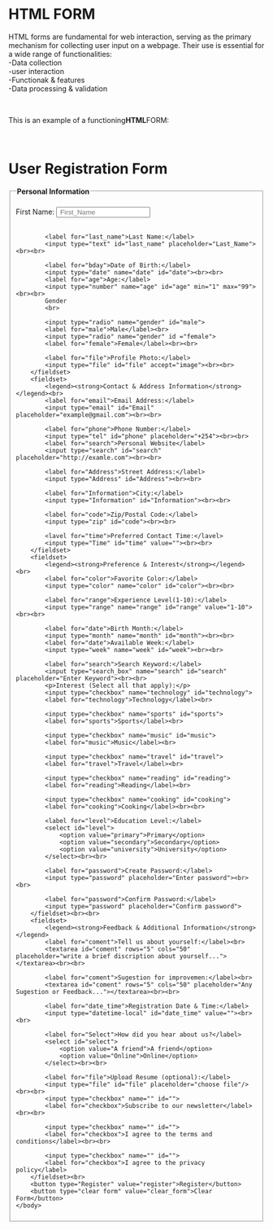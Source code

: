 <h1>HTML FORM</h1>
<P>HTML forms are fundamental for web interaction, serving as the primary mechanism for collecting user input on a webpage. Their use is essential for a wide range of functionalities:<br>
-Data collection<br>
-user interaction <br>
-Functionak & features<br>
-Data processing & validation</P><br>
<p>This is an example of a functioning<strong>HTML</strong>FORM:</p><br>

<!DOCTYPE html>
<html lang="en">
    <head>
        <meta charset="UTF-8">
        <meta name="viewport" content="width=device-width, initial-scale=1.0">
        <title>form</title>
    </head>
    <body>
        <h1>User Registration Form</h1>
        <fieldset>
            <legend><strong>Personal Information</strong></legend><br>
            <label for="first_name">First Name:</label>
            <input type="text" name="name" id="first_name" placeholder=" First_Name"><br><br>
            
            <label for="last_name">Last Name:</label>
            <input type="text" id="last_name" placeholder="Last_Name"><br><br>
            
            <label for="bday">Date of Birth:</label>
            <input type="date" name="date" id="date"><br><br>
            <label for="age">Age:</label>
            <input type="number" name="age" id="age" min="1" max="99"><br><br>
            Gender
            <br>
            
            <input type="radio" name="gender" id="male">
            <label for="male">Male</label><br>
            <input type="radio" name="gender" id ="female">
            <label for="female">Female</label><br><br>
            
            <label for="file">Profile Photo:</label>
            <input type="file" id="file" accept="image"><br><br>
        </fieldset>
        <fieldset>
            <legend><strong>Contact & Address Information</strong></legend><br>
            <label for="email">Email Address:</label>
            <input type="email" id="Email" placeholder="example@gmail.com"><br><br>
            
            <label for="phone">Phone Number:</label>
            <input type="tel" id="phone" placeholder="+254"><br><br>
            <label for="search">Personal Website</label>
            <input type="search" id="search" placeholder="http://examle.com"><br><br>
            
            <label for="Address">Street Address:</label>
            <input type="Address" id="Address"><br><br>
            
            <label for="Information">City:</label>
            <input type="Information" id="Information"><br><br>
            
            <label for="code">Zip/Postal Code:</label>
            <input type="zip" id="code"><br><br>
            
            <lavel for="time">Preferred Contact Time:</lavel>
            <input type="Time" id="time" value=""><br><br>
        </fieldset>
        <fieldset>
            <legend><strong>Preference & Interest</strong></legend><br>
            <label for="color">Favorite Color:</label>
            <input type="color" name="color" id="color"><br><br>
            
            <label for="range">Experience Level(1-10):</label>
            <input type="range" name="range" id="range" value="1-10"><br><br>
            
            <label for="date">Birth Month:</label>
            <input type="month" name="month" id="month"><br><br>
            <label for="date">Available Week:</label>
            <input type="week" name="week" id="week"><br><br>
            
            <label for="search">Search Keyword:</label>
            <input type="search_box" name="search" id="search" placeholder="Enter Keyword"><br><br>
            <p>Interest (Select all that apply):</p>
            <input type="checkbox" name="technology" id="technology">
            <label for="technology">Technology</label><br>
            
            <input type="checkbox" name="sports" id="sports">
            <label for="sports">Sports</label><br>
            
            <input type="checkbox" name="music" id="music">
            <label for="music">Music</label><br>
            
            <input type="checkbox" name="travel" id="travel">
            <label for="travel">Travel</label><br>
            
            <input type="checkbox" name="reading" id="reading">
            <label for="reading">Reading</label><br>
            
            <input type="checkbox" name="cooking" id="cooking">
            <label for="cooking">Cooking</label><br><br>
            
            <label for="level">Education Level:</label>
            <select id="level">
                <option value="primary">Primary</option>
                <option value="secondary">Secondary</option>
                <option value="university">University</option>
            </select><br><br>
            
            <label for="password">Create Password:</label>
            <input type="password" placeholder="Enter password"><br><br>
            
            <label for="password">Confirm Password:</label>
            <input type="password" placeholder="Confirm password">
        </fieldset><br><br>
        <fieldset>
            <legend><strong>Feedback & Additional Information</strong></legend>
            <label for="coment">Tell us about yourself:</label><br>
            <textarea id="coment" rows="5" cols="50" placeholder="write a brief discription about yourself..."></textarea><br><br>
            
            <label for="coment">Sugestion for improvemen:</label><br>
            <textarea id="coment" rows="5" cols="50" placeholder="Any Sugestion or Feedback..."></textarea><br><br>
            
            <label for="date_time">Registration Date & Time:</label>
            <input type="datetime-local" id="date_time" value=""><br><br>
            
            <label for="Select">How did you hear about us?</label>
            <select id="select">
                <option value="A friend">A friend</option>
                <option value="Online">Online</option>
            </select><br><br>
            
            <label for="file">Upload Resume (optional):</label>
            <input type="file" id="file" placeholder="choose file"/><br><br>
            <input type="checkbox" name="" id="">
            <label for="checkbox">Subscribe to our newsletter</label><br><br>
            
            <input type="checkbox" name="" id="">
            <label for="checkbox">I agree to the terms and conditions</label><br><br>
            
            <input type="checkbox" name="" id="">
            <label for="checkbox">I agree to the privacy policy</label>
        </fieldset><br>
        <button type="Register" value="register">Register</button>
        <button type="clear form" value="clear_form">Clear Form</button>
    </body>
</html>

